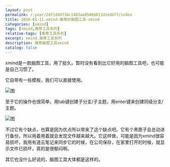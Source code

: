 ```yaml
---
layout: post
permalink: /:year/2df1d49734c1483aa85666011d2edbf7/index
title: 2020-01-11-xmind-推荐的脑图工具-xmind
categories: [xmind]
tags: [xmind,推荐工具系列]
relative-tags: [推荐工具系列]
excerpt: xmind,推荐工具系列
description: 推荐脑图工具xmind
catalog: false
---
```


xmind是一款脑图工具，用了挺久。暂时没有看到比它好用的脑图工具吧，也可能是自己习惯了。


它自带有一些模板，我们可以直接使用。

![图](https://gitee.com/linxingyang/at-2020-10-02-image/raw/master/image/X-xmind/image/2020-01-11/01.png)


至于它的操作也很简单，用tab键创建子分支/子主题，用enter键来创建同级分支/主题。

![图](https://gitee.com/linxingyang/at-2020-10-02-image/raw/master/image/X-xmind/image/2020-01-11/02.png)


不过它有个缺点，也算是因为优点所以带来了这个缺点吧。它有个黑匣子会总动进行备份，所以用着用着就会发现文件越来越大。它这样做，可能是因为xmind很容易损坏，我用有道云笔记来同步它的时候，在公司保存，在家里打开的时候，就显示文件已损坏，真的是很郁闷啊。

其它也没什么好说的，脑图工具大体都是这样的。

